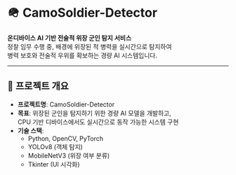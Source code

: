 # 🪖 CamoSoldier-Detector

**온디바이스 AI 기반 전술적 위장 군인 탐지 서비스**  
정찰 임무 수행 중, 배경에 위장된 적 병력을 실시간으로 탐지하여  
병력 보호와 전술적 우위를 확보하는 경량 AI 시스템입니다.

---

## 📌 프로젝트 개요

- **프로젝트명**: CamoSoldier-Detector  
- **목표**: 위장된 군인을 탐지하기 위한 경량 AI 모델을 개발하고,  
  CPU 기반 디바이스에서도 실시간으로 동작 가능한 시스템 구현
- **기술 스택**:  
  - Python, OpenCV, PyTorch  
  - YOLOv8 (객체 탐지)  
  - MobileNetV3 (위장 여부 분류)  
  - Tkinter (UI 시각화)  

